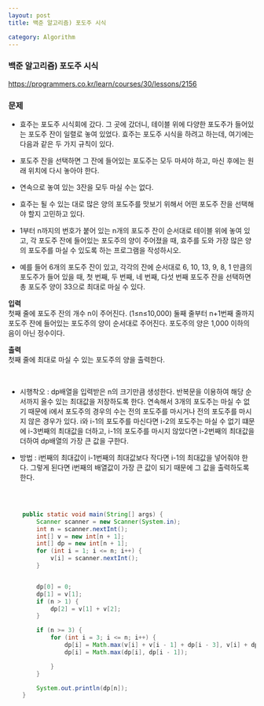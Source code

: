 ```yaml
---
layout: post
title: 백준 알고리즘) 포도주 시식

category: Algorithm
---
```


### 백준 알고리즘) 포도주 시식
https://programmers.co.kr/learn/courses/30/lessons/2156

### 문제
-  효주는 포도주 시식회에 갔다. 그 곳에 갔더니, 테이블 위에 다양한 포도주가 들어있는 포도주    잔이 일렬로 놓여 있었다.
효주는 포도주 시식을 하려고 하는데, 여기에는 다음과 같은 두 가지 규칙이 있다.

- 포도주 잔을 선택하면 그 잔에 들어있는 포도주는 모두 마셔야 하고, 마신 후에는 원래 위치에 다시 놓아야 한다.
- 연속으로 놓여 있는 3잔을 모두 마실 수는 없다.
- 효주는 될 수 있는 대로 많은 양의 포도주를 맛보기 위해서 어떤 포도주 잔을 선택해야 할지 고민하고 있다.
- 1부터 n까지의 번호가 붙어 있는 n개의 포도주 잔이 순서대로 테이블 위에 놓여 있고,
각 포도주 잔에 들어있는 포도주의 양이 주어졌을 때, 효주를 도와 가장 많은 양의 포도주를 마실 수 있도록 하는 프로그램을 작성하시오.

- 예를 들어 6개의 포도주 잔이 있고, 각각의 잔에 순서대로 6, 10, 13, 9, 8, 1 만큼의 포도주가 들어 있을 때, 첫 번째, 두 번째, 네 번째, 다섯 번째 포도주 잔을 선택하면 총 포도주 양이 33으로 최대로 마실 수 있다.

**입력**  
첫째 줄에 포도주 잔의 개수 n이 주어진다. (1≤n≤10,000)
둘째 줄부터 n+1번째 줄까지 포도주 잔에 들어있는 포도주의 양이 순서대로 주어진다.
포도주의 양은 1,000 이하의 음이 아닌 정수이다.
  
**출력**  
첫째 줄에 최대로 마실 수 있는 포도주의 양을 출력한다.


<br>


- 시행착오 :  dp배열을 입력받은 n의 크기만큼 생성한다. 반복문을 이용하여 해당 순서까지 올수 있는 최대값을 저장하도록 한다. 연속해서 3개의 포도주는 마실 수 없기 때문에 i에서 포도주의 경우의 수는 전의 포도주를 마시거나 전의 포도주를 마시지 않은 경우가 있다. i와 i-1의 포도주를 마신다면 i-2의 포도주는 마실 수 없기 떄문에 i-3번째의 최대값을 더하고, i-1의 포도주를 마시지 않았다면 i-2번째의 최대값을 더하여 dp배열의 가장 큰 값을 구한다.

- 방법 : i번째의 최대값이 i-1번째의 최대값보다 작다면 i-1의 최대값을 넣어줘야 한다. 그렇게 된다면 i번째의 배열값이 가장 큰 값이 되기 때문에 그 값을 출력하도록 한다.

<br>



```java

    public static void main(String[] args) {
        Scanner scanner = new Scanner(System.in);
        int n = scanner.nextInt();
        int[] v = new int[n + 1];
        int[] dp = new int[n + 1];
        for (int i = 1; i <= n; i++) {
            v[i] = scanner.nextInt();
        }


        dp[0] = 0;
        dp[1] = v[1];
        if (n > 1) {
            dp[2] = v[1] + v[2];
        }

        if (n >= 3) {
            for (int i = 3; i <= n; i++) {
                dp[i] = Math.max(v[i] + v[i - 1] + dp[i - 3], v[i] + dp[i - 2]);
                dp[i] = Math.max(dp[i], dp[i - 1]);

            }
        }

        System.out.println(dp[n]);
    }



```

<br>
